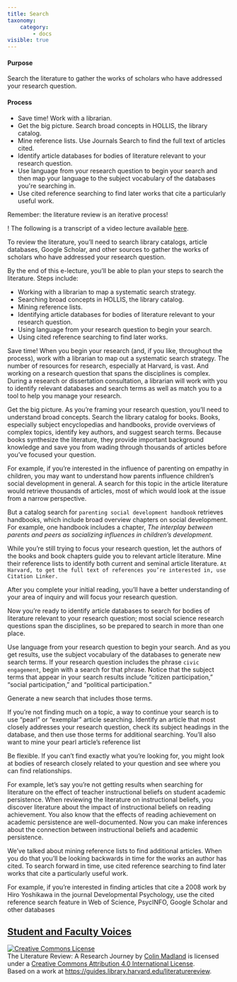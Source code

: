 ```yaml
---
title: Search
taxonomy:
    category:
        - docs
visible: true
---
```


#### Purpose

Search the literature to gather the works of scholars who have addressed your research question.

#### Process

-  Save time! Work with a librarian.
-  Get the big picture. Search broad concepts in HOLLIS, the library catalog.
-  Mine reference lists. Use Journals Search to find the full text of articles cited.
-  Identify article databases for bodies of literature relevant to your research question.
-  Use language from your research question to begin your search and then map your language to the subject vocabulary of the databases you're searching in.
-  Use cited reference searching to find later works that cite a particularly useful work.

Remember: the literature review is an iterative process!

! The following is a transcript of a video lecture available [here](http://gseacademic.harvard.edu/~instruct/gutman_library/litreview/search/player.html).

To review the literature, you’ll need to search library catalogs, article databases, Google Scholar, and other sources to gather the works of scholars who have addressed your research question.

By the end of this e-lecture, you’ll be able to plan your steps to search the literature. Steps include:
- Working with a librarian to map a systematic search strategy.
- Searching broad concepts in HOLLIS, the library catalog.
- Mining reference lists.
- Identifying article databases for bodies of literature relevant to your research question.
- Using language from your research question to begin your search.
- Using cited reference searching to find later works.


Save time! When you begin your research (and, if you like, throughout the process), work with a librarian to map out a systematic search strategy. The number of resources for research, especially at Harvard, is vast. And working on a research question that spans the disciplines is complex. During a research or dissertation consultation, a librarian will work with you to identify relevant databases and search terms as well as match you to a tool to help you manage your research.

Get the big picture. As you’re framing your research question, you’ll need to understand broad concepts. Search the library catalog for books. Books, especially subject encyclopedias and handbooks, provide overviews of complex topics, identify key authors, and suggest search terms. Because books synthesize the literature, they provide important background knowledge and save you from wading through thousands of articles before you’ve focused your question.

For example, if you’re interested in the influence of parenting on empathy in children, you may want to understand how parents influence children’s social development in general. A search for this topic in the article literature would retrieve thousands of articles, most of which would look at the issue from a narrow perspective.

But a catalog search for `parenting social development handbook` retrieves handbooks, which include broad overview chapters on social development. For example, one handbook includes a chapter, *The interplay between parents and peers as socializing influences in children’s development.*

While you’re still trying to focus your research question, let the authors of the books and book chapters guide you to relevant article literature. Mine their reference lists to identify both current and seminal article literature. `At Harvard, to get the full text of references you’re interested in, use Citation Linker.`

After you complete your initial reading, you’ll have a better understanding of your area of inquiry and will focus your research question.

Now you’re ready to identify article databases to search for bodies of literature relevant to your research question; most social science research questions span the disciplines, so be prepared to search in more than one place.

Use language from your research question to begin your search. And as you get results, use the subject vocabulary of the databases to generate new search terms. If your research question includes the phrase `civic engagement`, begin with a search for that phrase. Notice that the subject terms that appear in your search results include “citizen participation,” “social participation,” and “political participation.”

Generate a new search that includes those terms.

If you’re not finding much on a topic, a way to continue your search is to use “pearl” or “exemplar” article searching. Identify an article that most closely addresses your research question, check its subject headings in the database, and then use those terms for additional searching. You’ll also want to mine your pearl article’s reference list

Be flexible. If you can’t find exactly what you’re looking for, you might look at bodies of research closely related to your question and see where you can find relationships.

For example, let’s say you’re not getting results when searching for literature on the effect of teacher instructional beliefs on student academic persistence. When reviewing the literature on instructional beliefs, you discover literature about the impact of instructional beliefs on reading achievement. You also know that the effects of reading achievement on academic persistence are well-documented. Now you can make inferences about the connection between instructional beliefs and academic persistence.

We’ve talked about mining reference lists to find additional articles. When you do that you’ll be looking backwards in time for the works an author has cited. To search forward in time, use cited reference searching to find later works that cite a particularly useful work.

For example, if you’re interested in finding articles that cite a 2008 work by Hiro Yoshikawa in the journal Developmental Psychology, use the cited reference search feature in Web of Science, PsycINFO, Google Scholar and other databases

[Student and Faculty Voices](https://guides.library.harvard.edu/c.php?g=310271&p=2071507#s-lg-box-6323469)
---

<a rel="license" href="http://creativecommons.org/licenses/by/4.0/"><img alt="Creative Commons License" style="border-width:0" src="https://i.creativecommons.org/l/by/4.0/88x31.png" /></a><br /><span xmlns:dct="http://purl.org/dc/terms/" property="dct:title">The Literature Review: A Research Journey</span> by <a xmlns:cc="http://creativecommons.org/ns#" href="https://lit.madland.ca/home/how-to-lit-review" property="cc:attributionName" rel="cc:attributionURL">Colin Madland</a> is licensed under a <a rel="license" href="http://creativecommons.org/licenses/by/4.0/">Creative Commons Attribution 4.0 International License</a>.<br />Based on a work at <a xmlns:dct="http://purl.org/dc/terms/" href="https://guides.library.harvard.edu/literaturereview" rel="dct:source">https://guides.library.harvard.edu/literaturereview</a>.
